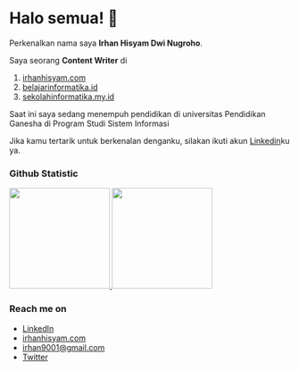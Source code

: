 # Halo semua! 👋

Perkenalkan nama saya **Irhan Hisyam Dwi Nugroho**.

Saya seorang **Content Writer** di 
1. [irhanhisyam.com](https://www.irhanhisyam.com/)
2. [belajarinformatika.id](https://belajarinformatika.id)
3. [sekolahinformatika.my.id](https://sekolahinformatika.my.id)

Saat ini saya sedang menempuh pendidikan di universitas Pendidikan Ganesha di Program Studi Sistem Informasi

Jika kamu tertarik untuk berkenalan denganku, silakan ikuti akun [Linkedin](https://www.linkedin.com/in/irhanhisyamdwinugroho?originalSubdomain=id/)ku ya.


### Github Statistic
<p align="left">
<a href="https://github.com/irhanhdn">
  <img height="180em" src="https://github-readme-stats-eight-theta.vercel.app/api?username=irhanhdn&show_icons=true&theme=algolia&include_all_commits=true&count_private=true"/>
  <img height="180em" src="https://github-readme-stats-eight-theta.vercel.app/api/top-langs/?username=irhanhdn&layout=compact&langs_count=8&theme=algolia"/>
</a>
</p>

### Reach me on
- <a href="https://www.linkedin.com/in/irhanhisyamdwinugroho?originalSubdomain=id/">LinkedIn</a>
- <a href="https://www.irhanhisyam.com">irhanhisyam.com</a>
- irhan9001@gmail.com
- <a href="https://twitter/irhanhisyam">Twitter</a>




<!--
**irhanhdn/irhanhdn** is a ✨ _special_ ✨ repository because its `README.md` (this file) appears on your GitHub profile.

Here are some ideas to get you started:

- 🔭 I’m currently working on ...
- 🌱 I’m currently learning ...
- 👯 I’m looking to collaborate on ...
- 🤔 I’m looking for help with ...
- 💬 Ask me about ...
- 📫 How to reach me: ...
- 😄 Pronouns: ...
- ⚡ Fun fact: ...
-->
